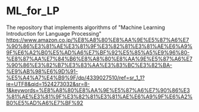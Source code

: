 # ML_for_LP
The repository that implements algorithms of "Machine Learning Introduction for Language Processing"
https://www.amazon.co.jp/%E8%A8%80%E8%AA%9E%E5%87%A6%E7%90%86%E3%81%AE%E3%81%9F%E3%82%81%E3%81%AE%E6%A9%9F%E6%A2%B0%E5%AD%A6%E7%BF%92%E5%85%A5%E9%96%80-%E8%87%AA%E7%84%B6%E8%A8%80%E8%AA%9E%E5%87%A6%E7%90%86%E3%82%B7%E3%83%AA%E3%83%BC%E3%82%BA-%E9%AB%98%E6%9D%91-%E5%A4%A7%E4%B9%9F/dp/4339027510/ref=sr_1_1?ie=UTF8&qid=1524273032&sr=8-1&keywords=%E8%A8%80%E8%AA%9E%E5%87%A6%E7%90%86%E3%81%AE%E3%81%9F%E3%82%81%E3%81%AE%E6%A9%9F%E6%A2%B0%E5%AD%A6%E7%BF%92
